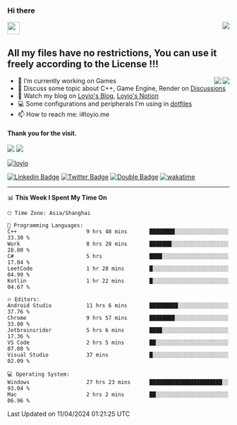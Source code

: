 <h3 align="left">Hi there</h3>
<img src='https://em-content.zobj.net/source/animated-noto-color-emoji/356/waving-hand_light-skin-tone_1f44b-1f3fb_1f3fb.gif' width='28' />
<a align="right" href="https://github.com/loyio/loyio/blob/master/STAR/README.md"><img align="right" src="https://img.shields.io/badge/LOYIO-STAR-green" /></a>

## All my files have no restrictions, You can use it freely according to the License !!!

<a href="https://github.com/loyio#gh-light-mode-only">
     <img align="right"  src="https://loy-readme.vercel.app/api/top-langs/?username=loyio&langs_count=6&hide=css,html,jupyter%20notebook" />
</a>

<a href="https://github.com/loyio#gh-dark-mode-only">
  <img align="right"  src="https://loy-readme.vercel.app/api/top-langs/?username=loyio&langs_count=6&theme=slateorange&hide=css,html,jupyter%20notebook" />
</a>



- 🔭 I’m currently working on Games
- 💬 Discuss some topic about C++, Game Engine, Render on [Discussions](https://github.com/loyio/loyio/discussions)
- 📔 Watch my blog on [Loyio's Blog](https://loyio.me), [Loyio's Notion](https://loyio.notion.site/loyio/Loyio-s-Dashboard-2f56bd29222a445ea9d9e8802a1ac83b)
- 💻 Some configurations and peripherals I'm using in [dotfiles](https://github.com/loyio/dotfiles)
- 📫 How to reach me: i#loyio.me


#### Thank you for the visit.
<img src="http://profile-counter.glitch.me/loyio/count.svg" />

<img src="https://loy-readme.vercel.app/api?username=loyio&show_icons=true&hide=stars&include_all_commits=true&hide_title=true&theme=slateorange" />

     

[![loyio](https://github-profile-trophy.vercel.app/?username=loyio&theme=onedark&column=4)](https://github.com/loyio)

[![Linkedin Badge](https://img.shields.io/badge/-@loyio-0077b5?style=flat-square&logo=Linkedin&logoColor=white&labelColor=0077b5&link=https://www.linkedin.com/in/loyio-hex-363172158/)](https://www.linkedin.com/in/loyio-hex-363172158/)
[![Twitter Badge](https://img.shields.io/badge/-@loyiome-000000?style=flat-square&labelColor=000000&logo=x&logoColor=white&link=https://twitter.com/loyiome)](https://twitter.com/loyiome)
[![Double Badge](https://img.shields.io/badge/@loyio-007722?style=flat&logo=Douban&logoColor=white)](https://www.douban.com/people/susmote)
[![wakatime](https://wakatime.com/badge/user/c0ddc104-5a20-41d1-ab9a-c4d9ea20a4d9.svg)](https://wakatime.com/@c0ddc104-5a20-41d1-ab9a-c4d9ea20a4d9)

-------
<!--START_SECTION:waka-->
📊 **This Week I Spent My Time On** 

```text
🕑︎ Time Zone: Asia/Shanghai

💬 Programming Languages: 
C++                      9 hrs 48 mins       ████████░░░░░░░░░░░░░░░░░   33.30 % 
Work                     8 hrs 28 mins       ███████░░░░░░░░░░░░░░░░░░   28.80 % 
C#                       5 hrs               ████░░░░░░░░░░░░░░░░░░░░░   17.04 % 
LeetCode                 1 hr 28 mins        █░░░░░░░░░░░░░░░░░░░░░░░░   04.99 % 
Kotlin                   1 hr 22 mins        █░░░░░░░░░░░░░░░░░░░░░░░░   04.67 % 

🔥 Editors: 
Android Studio           11 hrs 6 mins       █████████░░░░░░░░░░░░░░░░   37.76 % 
Chrome                   9 hrs 57 mins       ████████░░░░░░░░░░░░░░░░░   33.80 % 
Jetbrainsrider           5 hrs 6 mins        ████░░░░░░░░░░░░░░░░░░░░░   17.36 % 
VS Code                  2 hrs 5 mins        ██░░░░░░░░░░░░░░░░░░░░░░░   07.08 % 
Visual Studio            37 mins             █░░░░░░░░░░░░░░░░░░░░░░░░   02.09 % 

💻 Operating System: 
Windows                  27 hrs 23 mins      ███████████████████████░░   93.04 % 
Mac                      2 hrs 2 mins        ██░░░░░░░░░░░░░░░░░░░░░░░   06.96 % 
```


 Last Updated on 11/04/2024 01:21:25 UTC
<!--END_SECTION:waka-->
